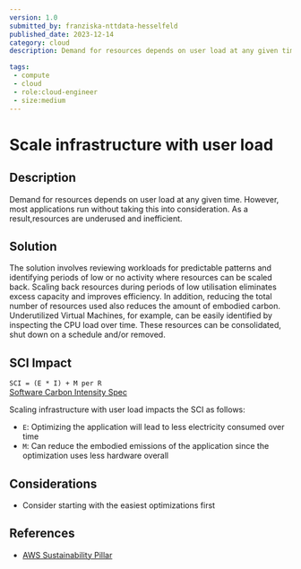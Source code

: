 ```yaml
---
version: 1.0
submitted_by: franziska-nttdata-hesselfeld
published_date: 2023-12-14
category: cloud
description: Demand for resources depends on user load at any given time. However, most applications run without taking this into consideration. As a result,resources are underused and inefficient.

tags: 
 - compute
 - cloud
 - role:cloud-engineer
 - size:medium
---
```


# Scale infrastructure with user load

## Description

Demand for resources depends on user load at any given time. However, most applications run without taking this into consideration. As a result,resources are underused and inefficient.

## Solution

The solution involves reviewing workloads for predictable patterns and identifying periods of low or no activity where resources can be scaled back. Scaling back resources during periods of low utilisation eliminates excess capacity and improves efficiency. In addition, reducing the total number of resources used also reduces the amount of embodied carbon. Underutilized Virtual Machines, for example, can be easily identified by inspecting the CPU load over time. These resources can be consolidated, shut down on a schedule and/or removed.

## SCI Impact

`SCI = (E * I) + M per R`  
[Software Carbon Intensity Spec](https://grnsft.org/sci)

Scaling infrastructure with user load impacts the SCI as follows:

- `E`: Optimizing the application will lead to less electricity consumed over time
- `M`: Can reduce the embodied emissions of the application since the optimization uses less hardware overall

## Considerations

- Consider starting with the easiest optimizations first

## References

- [AWS Sustainability Pillar](https://docs.aws.amazon.com/wellarchitected/latest/sustainability-pillar/sus_sus_user_a2.html)
